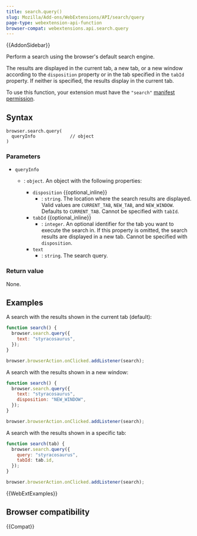 ```yaml
---
title: search.query()
slug: Mozilla/Add-ons/WebExtensions/API/search/query
page-type: webextension-api-function
browser-compat: webextensions.api.search.query
---
```


{{AddonSidebar}}

Perform a search using the browser's default search engine.

The results are displayed in the current tab, a new tab, or a new window according to the `disposition` property or in the tab specified in the `tabId` property. If neither is specified, the results display in the current tab.

To use this function, your extension must have the `"search"` [manifest permission](/en-US/docs/Mozilla/Add-ons/WebExtensions/manifest.json/permissions).

## Syntax

```js-nolint
browser.search.query(
  queryInfo             // object
)
```

### Parameters

- `queryInfo`

  - : `object`. An object with the following properties:

    - `disposition` {{optional_inline}}
      - : `string`. The location where the search results are displayed. Valid values are `CURRENT_TAB`, `NEW_TAB`, and `NEW_WINDOW`. Defaults to `CURRENT_TAB`. Cannot be specified with `tabId`.
    - `tabId` {{optional_inline}}
      - : `integer`. An optional identifier for the tab you want to execute the search in. If this property is omitted, the search results are displayed in a new tab. Cannot be specified with `disposition`.
    - `text`
      - : `string`. The search query.

### Return value

None.

## Examples

A search with the results shown in the current tab (default):

```js
function search() {
  browser.search.query({
    text: "styracosaurus",
  });
}

browser.browserAction.onClicked.addListener(search);
```

A search with the results shown in a new window:

```js
function search() {
  browser.search.query({
    text: "styracosaurus",
    disposition: "NEW_WINDOW",
  });
}

browser.browserAction.onClicked.addListener(search);
```

A search with the results shown in a specific tab:

```js
function search(tab) {
  browser.search.query({
    query: "styracosaurus",
    tabId: tab.id,
  });
}

browser.browserAction.onClicked.addListener(search);
```

{{WebExtExamples}}

## Browser compatibility

{{Compat}}
